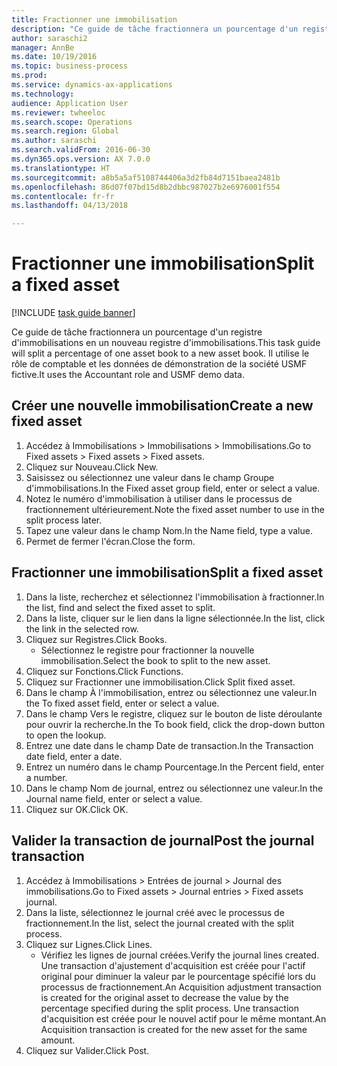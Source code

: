 ```yaml
--- 
title: Fractionner une immobilisation
description: "Ce guide de tâche fractionnera un pourcentage d'un registre d'immobilisations en un nouveau registre d'immobilisations."
author: saraschi2
manager: AnnBe
ms.date: 10/19/2016
ms.topic: business-process
ms.prod: 
ms.service: dynamics-ax-applications
ms.technology: 
audience: Application User
ms.reviewer: twheeloc
ms.search.scope: Operations
ms.search.region: Global
ms.author: saraschi
ms.search.validFrom: 2016-06-30
ms.dyn365.ops.version: AX 7.0.0
ms.translationtype: HT
ms.sourcegitcommit: a8b5a5af5108744406a3d2fb84d7151baea2481b
ms.openlocfilehash: 86d07f07bd15d8b2dbbc987027b2e6976001f554
ms.contentlocale: fr-fr
ms.lasthandoff: 04/13/2018

---
```

# <a name="split-a-fixed-asset"></a><span data-ttu-id="dfe31-103">Fractionner une immobilisation</span><span class="sxs-lookup"><span data-stu-id="dfe31-103">Split a fixed asset</span></span>

[!INCLUDE [task guide banner](../../includes/task-guide-banner.md)]

<span data-ttu-id="dfe31-104">Ce guide de tâche fractionnera un pourcentage d'un registre d'immobilisations en un nouveau registre d'immobilisations.</span><span class="sxs-lookup"><span data-stu-id="dfe31-104">This task guide will split a percentage of one asset book to a new asset book.</span></span>  <span data-ttu-id="dfe31-105">Il utilise le rôle de comptable et les données de démonstration de la société USMF fictive.</span><span class="sxs-lookup"><span data-stu-id="dfe31-105">It uses the Accountant role and USMF demo data.</span></span>


## <a name="create-a-new-fixed-asset"></a><span data-ttu-id="dfe31-106">Créer une nouvelle immobilisation</span><span class="sxs-lookup"><span data-stu-id="dfe31-106">Create a new fixed asset</span></span>
1. <span data-ttu-id="dfe31-107">Accédez à Immobilisations > Immobilisations > Immobilisations.</span><span class="sxs-lookup"><span data-stu-id="dfe31-107">Go to Fixed assets > Fixed assets > Fixed assets.</span></span>
2. <span data-ttu-id="dfe31-108">Cliquez sur Nouveau.</span><span class="sxs-lookup"><span data-stu-id="dfe31-108">Click New.</span></span>
3. <span data-ttu-id="dfe31-109">Saisissez ou sélectionnez une valeur dans le champ Groupe d'immobilisations.</span><span class="sxs-lookup"><span data-stu-id="dfe31-109">In the Fixed asset group field, enter or select a value.</span></span>
4. <span data-ttu-id="dfe31-110">Notez le numéro d'immobilisation à utiliser dans le processus de fractionnement ultérieurement.</span><span class="sxs-lookup"><span data-stu-id="dfe31-110">Note the fixed asset number to use in the split process later.</span></span>
5. <span data-ttu-id="dfe31-111">Tapez une valeur dans le champ Nom.</span><span class="sxs-lookup"><span data-stu-id="dfe31-111">In the Name field, type a value.</span></span>
6. <span data-ttu-id="dfe31-112">Permet de fermer l'écran.</span><span class="sxs-lookup"><span data-stu-id="dfe31-112">Close the form.</span></span>

## <a name="split-a-fixed-asset"></a><span data-ttu-id="dfe31-113">Fractionner une immobilisation</span><span class="sxs-lookup"><span data-stu-id="dfe31-113">Split a fixed asset</span></span>
1. <span data-ttu-id="dfe31-114">Dans la liste, recherchez et sélectionnez l'immobilisation à fractionner.</span><span class="sxs-lookup"><span data-stu-id="dfe31-114">In the list, find and select the fixed asset to split.</span></span>
2. <span data-ttu-id="dfe31-115">Dans la liste, cliquer sur le lien dans la ligne sélectionnée.</span><span class="sxs-lookup"><span data-stu-id="dfe31-115">In the list, click the link in the selected row.</span></span>
3. <span data-ttu-id="dfe31-116">Cliquez sur Registres.</span><span class="sxs-lookup"><span data-stu-id="dfe31-116">Click Books.</span></span>
    * <span data-ttu-id="dfe31-117">Sélectionnez le registre pour fractionner la nouvelle immobilisation.</span><span class="sxs-lookup"><span data-stu-id="dfe31-117">Select the book to split to the new asset.</span></span>  
4. <span data-ttu-id="dfe31-118">Cliquez sur Fonctions.</span><span class="sxs-lookup"><span data-stu-id="dfe31-118">Click Functions.</span></span>
5. <span data-ttu-id="dfe31-119">Cliquez sur Fractionner une immobilisation.</span><span class="sxs-lookup"><span data-stu-id="dfe31-119">Click Split fixed asset.</span></span>
6. <span data-ttu-id="dfe31-120">Dans le champ À l'immobilisation, entrez ou sélectionnez une valeur.</span><span class="sxs-lookup"><span data-stu-id="dfe31-120">In the To fixed asset field, enter or select a value.</span></span>
7. <span data-ttu-id="dfe31-121">Dans le champ Vers le registre, cliquez sur le bouton de liste déroulante pour ouvrir la recherche.</span><span class="sxs-lookup"><span data-stu-id="dfe31-121">In the To book field, click the drop-down button to open the lookup.</span></span>
8. <span data-ttu-id="dfe31-122">Entrez une date dans le champ Date de transaction.</span><span class="sxs-lookup"><span data-stu-id="dfe31-122">In the Transaction date field, enter a date.</span></span>
9. <span data-ttu-id="dfe31-123">Entrez un numéro dans le champ Pourcentage.</span><span class="sxs-lookup"><span data-stu-id="dfe31-123">In the Percent field, enter a number.</span></span>
10. <span data-ttu-id="dfe31-124">Dans le champ Nom de journal, entrez ou sélectionnez une valeur.</span><span class="sxs-lookup"><span data-stu-id="dfe31-124">In the Journal name field, enter or select a value.</span></span>
11. <span data-ttu-id="dfe31-125">Cliquez sur OK.</span><span class="sxs-lookup"><span data-stu-id="dfe31-125">Click OK.</span></span>

## <a name="post-the-journal-transaction"></a><span data-ttu-id="dfe31-126">Valider la transaction de journal</span><span class="sxs-lookup"><span data-stu-id="dfe31-126">Post the journal transaction</span></span>
1. <span data-ttu-id="dfe31-127">Accédez à Immobilisations > Entrées de journal > Journal des immobilisations.</span><span class="sxs-lookup"><span data-stu-id="dfe31-127">Go to Fixed assets > Journal entries > Fixed assets journal.</span></span>
2. <span data-ttu-id="dfe31-128">Dans la liste, sélectionnez le journal créé avec le processus de fractionnement.</span><span class="sxs-lookup"><span data-stu-id="dfe31-128">In the list, select the journal created with the split process.</span></span>
3. <span data-ttu-id="dfe31-129">Cliquez sur Lignes.</span><span class="sxs-lookup"><span data-stu-id="dfe31-129">Click Lines.</span></span>
    * <span data-ttu-id="dfe31-130">Vérifiez les lignes de journal créées.</span><span class="sxs-lookup"><span data-stu-id="dfe31-130">Verify the journal lines created.</span></span>  <span data-ttu-id="dfe31-131">Une transaction d'ajustement d'acquisition est créée pour l'actif original pour diminuer la valeur par le pourcentage spécifié lors du processus de fractionnement.</span><span class="sxs-lookup"><span data-stu-id="dfe31-131">An Acquisition adjustment transaction is created for the original asset to decrease the value by the percentage specified during the split process.</span></span>  <span data-ttu-id="dfe31-132">Une transaction d'acquisition est créée pour le nouvel actif pour le même montant.</span><span class="sxs-lookup"><span data-stu-id="dfe31-132">An Acquisition transaction is created for the new asset for the same amount.</span></span>  
4. <span data-ttu-id="dfe31-133">Cliquez sur Valider.</span><span class="sxs-lookup"><span data-stu-id="dfe31-133">Click Post.</span></span>



